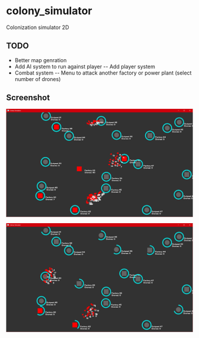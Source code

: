 # colony_simulator
Colonization simulator 2D

## TODO
- Better map genration
- Add AI system to run against player
    -- Add player system
- Combat system
    -- Menu to attack another factory or power plant (select number of drones)

## Screenshot

![Screenshot1](docs/images/screenshot_005.png)

![Screenshot2](docs/images/screenshot_003.png)
